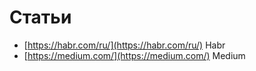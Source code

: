 # Статьи

- [https://habr.com/ru/](https://habr.com/ru/) Habr
- [https://medium.com/](https://medium.com/) Medium
